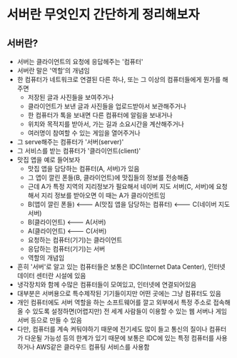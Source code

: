 # 서버란 무엇인지 간단하게 정리해보자



## 서버란?

- 서버는 클라이언트의 요청에 응답헤주는 '컴퓨터'
- 서버란 말은 '역할'의 개념임
- 한 컴퓨터가 네트워크로 연결된 다른 하나, 또는 그 이상의 컴퓨터들에게 뭔가를 해주면
  - 저장된 글과 사진들을 보여주거나
  - 클라이언트가 보낸 글과 사진들을 업로드받아서 보관해주거나
  - 한 컴퓨터가 톡을 보내면 다른 컴퓨터에 알림을 보내거나
  - 위치와 목적지를 받아서, 가는 길과 소요시간을 계산해주거나
  - 여러명이 참여할 수 있는 게임을 열어주거나
- 그 serve해주는 컴퓨터가 '서버(server)'
- 그 서비스를 받는 컴퓨터가 '클라이언트(client)'
- 맛집 앱을 예로 들어보자
  - 맛집 앱을 담당하는 컴퓨터(A, 서버)가 있음
  - 그 앱이 깔린 폰들(B, 클라이언트)에 맛집들의 정보를 전송해줌
  - 근데 A가 특정 지역의 지리정보가 필요해서 네이버 지도 서버(C, 서버)에 요청해서 지리 정보를 받아오면 이 때는 A가 클라이언트임
  - B(앱이 깔린 폰들) <--- A(맛집 앱을 담당하는 컴퓨터) <--- C(네이버 지도 서버)
  - B(클라이언트) <--- A(서버)
  - A(클라이언트) <--- C(서버)
  - 요청하는 컴퓨터(기기)는 클라이언트
  - 응답하는 컴퓨터(기기)는 서버
  - 역할의 개념임
- 흔히 '서버'로 알고 있는 컴퓨터들은 보통은 IDC(Internet Data Center), 인터넷 데이터 센터란 시설에 있음
- 냉각장치와 함께 수많은 컴퓨터들이 모여있고, 인터넷에 연결되어있음
- 대부분은 서버용으로 특수제작된 기기들이지만 어떤 곳에는 그냥 컴퓨터도 있음
- 개인 컴퓨터에도 서버 역할을 하는 소프트웨어를 깔고 외부에서 특정 주소로 접속해올 수 있도록 설정하면(어렵지만) 전 세계 사람들이 이용할 수 있는 웹 서버나 게임 서버 등으로 만들 수 있음
- 다만, 컴퓨터를 계속 켜둬야하기 때문에 전기세도 많이 들고 통신의 질이나 컴퓨터가 다운될 가능성 등의 한계가 있기 때문에 보통은 IDC에 있는 특정 컴퓨터를 사용하거나 AWS같은 클라우드 컴퓨팅 서비스를 사용함